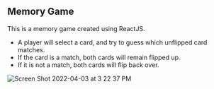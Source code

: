 ## Memory Game

This is a memory game created using ReactJS.

- A player will select a card, and try to guess which unflipped card matches. 
- If the card is a match, both cards will remain flipped up. 
- If it is not a match, both cards will flip back over.

![Screen Shot 2022-04-03 at 3 22 37 PM](https://user-images.githubusercontent.com/4775572/161449433-ba8c5ce0-bca7-4178-a6a7-653c93c86008.png)

